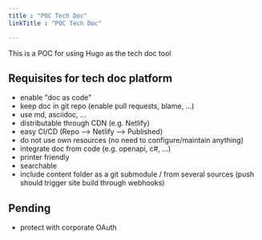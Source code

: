 ```yaml
---
title : "POC Tech Doc"
linkTitle : "POC Tech Doc"

---
```


This is a POC for using Hugo as the tech doc tool

## Requisites for tech doc platform

- enable "doc as code"
- keep doc in git repo (enable pull requests, blame, ...)
- use md, asciidoc, ...
- distributable through CDN (e.g. Netlify)
- easy CI/CD (Repo --> Netlify --> Published)
- do not use own resources (no need to configure/maintain anything)
- integrate doc from code (e.g. openapi, c#, ...)
- printer friendly
- searchable
- include content folder as a git submodule / from several sources (push should trigger site build through webhooks)

## Pending

- protect with corporate OAuth

